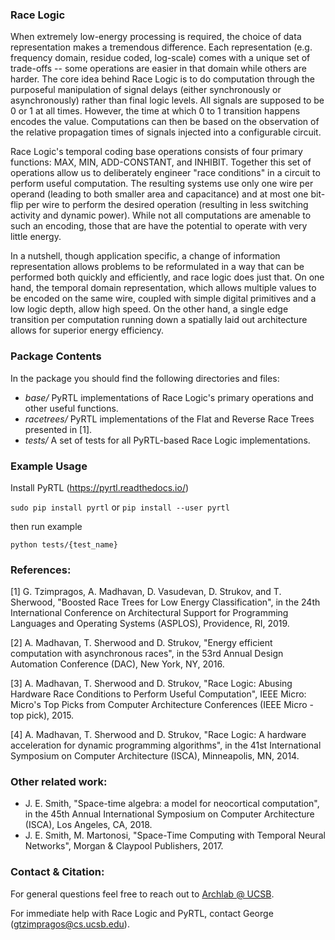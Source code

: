 ### Race Logic

When extremely low-energy processing is required, the choice of data representation makes a tremendous difference. Each representation (e.g. frequency domain, residue coded, log-scale) comes with a unique set of trade-offs -- some operations are easier in that domain while others are harder. The core idea behind Race Logic is to do computation through the purposeful manipulation of signal delays (either synchronously or asynchronously) rather than final logic levels. All signals are supposed to be 0 or 1 at all times. However, the time at which 0 to 1 transition happens encodes the value. Computations can then be based on the observation of the relative propagation times of signals injected into a configurable circuit. 

Race Logic's temporal coding base operations consists of four primary functions: MAX, MIN, ADD-CONSTANT, and INHIBIT. Together this set of operations allow us to deliberately engineer "race conditions" in a circuit to perform useful computation. The resulting systems use only one wire per operand (leading to both smaller area and capacitance) and at most one bit-flip per wire to perform the desired operation (resulting in less switching activity and dynamic power). While not all computations are amenable to such an encoding, those that are have the potential to operate with very little energy. 

In a nutshell, though application specific, a change of information representation allows problems to be reformulated in a way that can be performed both quickly and efficiently, and race logic does just that. On one hand, the temporal domain representation, which allows multiple values to be encoded on the same wire, coupled with simple digital primitives and a low logic depth, allow high speed. On the other hand, a single edge transition per computation running down a spatially laid out architecture allows for superior energy efficiency.

### Package Contents

In the package you should find the following directories and files:
* *base/* PyRTL implementations of Race Logic's primary operations and other useful functions. 
* *racetrees/* PyRTL implementations of the Flat and Reverse Race Trees presented in [1].
* *tests/* A set of tests for all PyRTL-based Race Logic implementations.

### Example Usage

Install PyRTL (https://pyrtl.readthedocs.io/)

```sudo pip install pyrtl``` or ```pip install --user pyrtl```

then run example 

```python tests/{test_name}```

### References:

[1] G. Tzimpragos, A. Madhavan, D. Vasudevan, D. Strukov, and T. Sherwood, "Boosted Race Trees for Low Energy Classification", in the 24th International Conference on Architectural Support for Programming Languages and Operating Systems (ASPLOS), Providence, RI, 2019. 

[2] A. Madhavan, T. Sherwood and D. Strukov, "Energy efficient computation with asynchronous races", in the 53rd Annual Design Automation Conference (DAC), New York, NY, 2016.

[3] A. Madhavan, T. Sherwood and D. Strukov, "Race Logic: Abusing Hardware Race Conditions to Perform Useful Computation", IEEE Micro: Micro's Top Picks from Computer Architecture Conferences (IEEE Micro - top pick), 2015.

[4] A. Madhavan, T. Sherwood and D. Strukov, "Race Logic: A hardware acceleration for dynamic programming algorithms", in the 41st International Symposium on Computer Architecture (ISCA), Minneapolis, MN, 2014.

### Other related work:

- J. E. Smith, "Space-time algebra: a model for neocortical computation", in the 45th Annual International Symposium on Computer Architecture (ISCA), Los Angeles, CA, 2018.
- J. E. Smith, M. Martonosi, "Space-Time Computing with Temporal Neural Networks", Morgan & Claypool Publishers, 2017.


### Contact & Citation:

For general questions feel free to reach out to [Archlab @ UCSB](https://www.arch.cs.ucsb.edu/).

For immediate help with Race Logic and PyRTL, contact George (gtzimpragos@cs.ucsb.edu).
